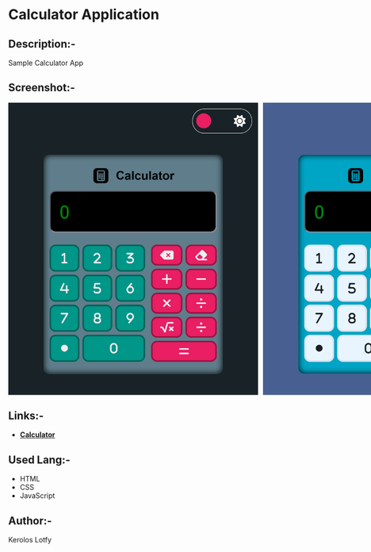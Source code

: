 # Calculator Application

## Description:-

Sample Calculator App

## Screenshot:-

<div style="display: flex; gap: 10px;">
  <img src="media/Screen%20Shot%202025-09-09%20at%2006.07.06.png" alt="Calculator Screenshot" style=" height: auto;">
  <img src="media/Screen%20Shot%202025-09-09%20at%2006.07.11.png" alt="Calculator Screenshot" style=" height: auto;">
</div>

## Links:-

- **[Calculator](https://keroloslotfy.github.io/Calculator/)**

## Used Lang:-

- HTML
- CSS
- JavaScript

## Author:-

Kerolos Lotfy


